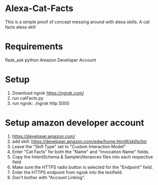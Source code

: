 # Alexa-Cat-Facts
This is a simple proof of concept messing around with alexa skills. A cat facts alexa skill

# Requirements
flask_ask
python
Amazon Developer Account

# Setup
1. Download ngrok https://ngrok.com/
2. run catFacts.py
3. run ngrok: ./ngrok http 5000

# Setup amazon developer account
1. https://developer.amazon.com/
2. add skill: https://developer.amazon.com/edw/home.html#/skills/list
3. Leave the "Skill Type" set to "Custom Interaction Model"
4. Enter "Cat Facts" for both the "Name" and "Invocation Name" fields.
5. Copy the IntentSchema & SampleUtterances files into each respective field
6. Make sure the HTTPS radio button is selected for the "Endpoint" field.
7. Enter the HTTPS endpoint from ngrok into the textfield.
8. Don't bother with "Account Linking".

